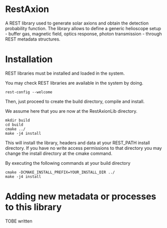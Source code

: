 # RestAxion

A REST library used to generate solar axions and obtain the detection probability function. The library allows to define a generic helioscope setup - buffer gas, magnetic field, optics response, photon transmission - through REST metadata structures.

Installation
============

REST libraries must be installed and loaded in the system.

You may check REST libraries are available in the system by doing.
```
rest-config --welcome
```

Then, just proceed to create the build directory, compile and install.

We assume here that you are now at the RestAxionLib directory.
```
mkdir build
cd build
cmake ../
make -j4 install
```

This will install the library, headers and data at your REST_PATH 
install directory. If you have no write access permissions to that directory
you may change the install directory at the cmake command.

By executing the following commands at your build directory

```
cmake -DCMAKE_INSTALL_PREFIX=YOUR_INSTALL_DIR ../
make -j4 install
```



Adding new metadata or processes to this library
================================================
TOBE written

